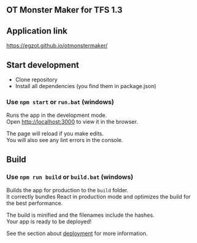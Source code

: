 ## OT Monster Maker for TFS 1.3

## Application link
https://egzot.github.io/otmonstermaker/


## Start development
* Clone repository
* Install all dependencies (you find them in package.json)

### Use `npm start` or `run.bat` (windows)

Runs the app in the development mode.<br>
Open [http://localhost:3000](http://localhost:3000) to view it in the browser.

The page will reload if you make edits.<br>
You will also see any lint errors in the console.

## Build

### Use `npm run build` or `build.bat` (windows)

Builds the app for production to the `build` folder.<br>
It correctly bundles React in production mode and optimizes the build for the best performance.

The build is minified and the filenames include the hashes.<br>
Your app is ready to be deployed!

See the section about [deployment](https://facebook.github.io/create-react-app/docs/deployment) for more information.